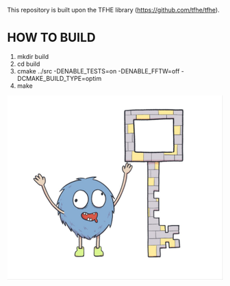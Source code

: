 
This repository is built upon the TFHE library (https://github.com/tfhe/tfhe).

# HOW TO BUILD

1. mkdir build
2. cd build
3. cmake ../src -DENABLE_TESTS=on -DENABLE_FFTW=off -DCMAKE_BUILD_TYPE=optim
4. make

<p align="center">
	<img src="logo.jpeg" width="600px"> 
</p>
